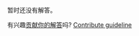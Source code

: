 
暂时还没有解答。

有兴趣[贡献你的解答](https://github.com/BFEdev/BFE.dev-solutions/blob/main/question/how-does-hmr-hot-module-replacement-work-in-webpack_zh.md)吗? [Contribute guideline](https://github.com/BFEdev/BFE.dev-solutions#how-to-contribute)
